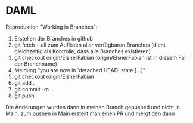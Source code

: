 # DAML
Reproduktion "Working in Branches":
1. Erstellen der Branches in github
2. git fetch --all zum Auflisten aller verfügbaren Branches (dient gleichzeitig als Kontrolle, dass alle Branches existieren)
3. git checkout origin/ElsnerFabian (origin/ElsnerFabian ist in diesem Fall der Branchname)
4. Meldung "you are now in 'detached HEAD' state [...]"
5. git checkout origin/ElsnerFabian
6. git add .
7. git commit -m ...
8. git push

Die Änderungen wurden dann in meinen Branch gepushed und nicht in Main, zum pushen in Main erstellt man einen PR und mergt den dann
